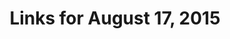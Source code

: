 ---
layout: links
title: Links for August 17, 2015
category: links
articles:
 - title: "What to Make of Amazon's Work Practices? - Mark Suster"
   url: 'http://www.bothsidesofthetable.com/2015/08/17/what-to-make-of-amazons-work-practices/'
 - title: 'Futures of Text - Jonathan Libov'
   url: 'http://whoo.ps/2015/02/23/futures-of-text'
 - title: 'Changing San Francisco is foreseen as a haven for wealthy and childless - Wayne King (NYT, 1981)'
   url: 'http://www.nytimes.com/1981/06/09/us/changing-san-francisco-is-foreseen-as-a-haven-for-wealthy-and-childless.html?l=0'
 - title: 'More Than Just a Podcast - Ezra Galston'
   url: 'http://www.breakingvc.com/2015/08/17/more-than-just-a-podcast/'
---